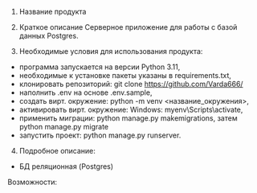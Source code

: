 1. Название продукта


2. Краткое описание
Cерверное приложение для работы с базой данных Postgres.

3. Необходимые условия для использования продукта:
- программа запускается на версии Python 3.11,
- необходимые к установке пакеты указаны в requirements.txt,
- клонировать репозиторий: git clone https://github.com/Varda666/
- наполнить .env на основе .env.sample, 
- создать вирт. окружение: python -m venv <название_окружения>, 
- активировать вирт. окружение: Windows: myenv\Scripts\activate, 
- применить миграции: python manage.py makemigrations, 
затем python manage.py migrate 
- запустить проект: python manage.py runserver.

4. Подробное описание:
- БД реляционная (Postgres)

Возможности:


